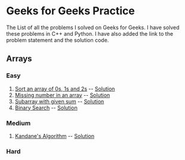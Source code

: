 # Geeks for Geeks Practice
The List of all the problems I solved on Geeks for Geeks. I have solved these problems in C++ and Python. I have also added the link to the problem statement and the solution code.

## Arrays
### Easy
1. [Sort an array of 0s, 1s and 2s](https://practice.geeksforgeeks.org/problems/sort-an-array-of-0s-1s-and-2s4231/1) -- [Solution](./Arrays/Sort_1s_2s_3s.cpp)
2. [Missing number in an array](https://practice.geeksforgeeks.org/problems/missing-number-in-array1416/1) -- [Solution](./Arrays/Missing_number_in_array.cpp)
3. [Subarray with given sum](https://practice.geeksforgeeks.org/problems/subarray-with-given-sum-1587115621/1) -- [Solution](./Arrays/Subarray_with_given_sum.cpp)
4. [Binary Search](https://practice.geeksforgeeks.org/problems/binary-search-1587115620/1) -- [Solution](./Arrays/Binary_Search.cpp)

### Medium
1. [Kandane's Algorithm](https://practice.geeksforgeeks.org/problems/kadanes-algorithm-1587115620/1) -- [Solution](./Arrays/Kandane's_Algorithm.cpp)


### Hard

<!-- ## Linked List
### Easy

### Medium

### Hard

## Stack
### Easy

### Medium

### Hard

## Queue
### Easy

### Medium

### Hard

## Binary Tree
### Easy

### Medium

### Hard

## Binary Search Tree
### Easy

### Medium

### Hard

## Heap
### Easy

### Medium

### Hard

## Hashing
### Easy

### Medium

### Hard

## Graph
### Easy

### Medium

### Hard


 -->
